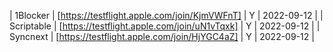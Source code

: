 | 1Blocker | [https://testflight.apple.com/join/KjmVWFnT] | Y | 2022-09-12 |
| Scriptable | [https://testflight.apple.com/join/uN1vTqxk] | Y | 2022-09-12 |
| Syncnext | [https://testflight.apple.com/join/HjYGC4aZ] | Y | 2022-09-12 |
